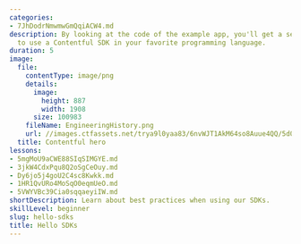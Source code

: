 ```yaml
---
categories:
- 7JhDodrNmwmwGmQqiACW4.md
description: By looking at the code of the example app, you'll get a sense of how
  to use a Contentful SDK in your favorite programming language.
duration: 5
image:
  file:
    contentType: image/png
    details:
      image:
        height: 887
        width: 1908
      size: 100983
    fileName: EngineeringHistory.png
    url: //images.ctfassets.net/trya9l0yaa83/6nvWJT1AkM64so8Auue4QQ/5d0bf329a41a7bae427d0a905caa3eb0/EngineeringHistory.png
  title: Contentful hero
lessons:
- 5mgMoU9aCWE88SIqSIMGYE.md
- 3jkW4CdxPqu8Q2oSgCeOuy.md
- Dy6jo5j4goU2C4sc8Kwkk.md
- 1HR1QvURo4MoSqO0eqmUeO.md
- 5VWYVBc39Cia0sqqaeyiIW.md
shortDescription: Learn about best practices when using our SDKs.
skillLevel: beginner
slug: hello-sdks
title: Hello SDKs
---
```


